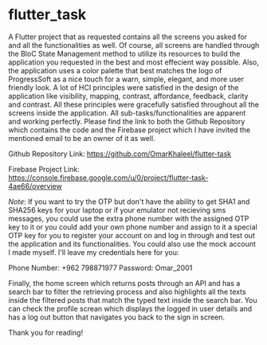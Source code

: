 # flutter_task

A Flutter project that as requested contains all the screens you asked for and all the functionalities as well. Of course, all screens are handled through the BloC State Management method to utilize its resources to build the application you requested in the best and most effecient way possible. Also, the application uses a color palette that best matches the logo of ProgressSoft as a nice touch for a warn, simple, elegant, and more user friendly look. A lot of HCI principles were satisfied in the design of the application like visibility, mapping, contrast, affordance, feedback, clarity and contrast. All these principles were gracefully satisfied throughout all the screens inside the application. All sub-tasks/functionalities are apparent and working perfectly. Please find the link to both the Github Repository which contains the code and the Firebase project which I have invited the mentioned email to be an owner of it as well.

Github Repository Link: https://github.com/OmarKhaleel/flutter-task

Firebase Project Link: https://console.firebase.google.com/u/0/project/flutter-task-4ae66/overview

_Note_: If you want to try the OTP but don't have the ability to get SHA1 and SHA256 keys for your laptop or if your emulator not recieving sms messages, you could use the extra phone number with the assigned OTP key to it or you could add your own phone number and assign to it a special OTP key for you to register your account on and log in through and test out the application and its functionalities. You could also use the mock account I made myself. I'll leave my credentials here for you:

Phone Number: +962 798871977
Password: Omar_2001

Finally, the home screen which returns posts through an API and has a search bar to filter the retrieving process and also highlights all the texts inside the filtered posts that match the typed text inside the search bar. You can check the profile screan which displays the logged in user details and has a log out button that navigates you back to the sign in screen.

Thank you for reading!

